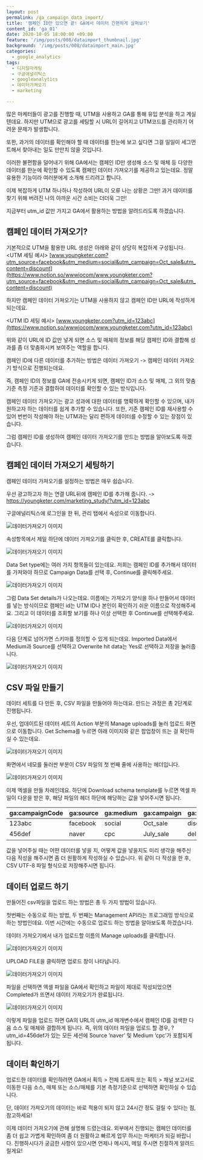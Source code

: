```yaml
---
layout: post
permalink: /ga_campaign_data_import/
title: '캠페인 ID만 있으면 끝! GA에서 데이터 간편하게 살펴보기'
content_id: 'ga_01'
date: 2020-10-05 18:00:00 +09:00
feature: '/img/posts/008/dataimport_thumbnail.jpg'
background: '/img/posts/008/dataimport_main.jpg'
categories:  
  - google_analytics
tags:
  - 디지털마케팅
  - 구글애널리틱스
  - googleanalytics
  - 데이터가져오기
  - marketing

---
```


많은 마케터들이 광고를 진행할 때, UTM을 사용하고 GA를 통해 유입 분석을 하고 계실 텐데요. 하지만 UTM으로 광고를 세팅할 시 URL이 길어지고 UTM코드를 관리하기 어려운 문제가 발생합니다.

또한, 과거의 데이터를 확인해야 할 때 데이터를 한눈에 보고 싶다면 그걸 일일이 세그먼트해서 찾아내는 일도 만만치 않을 것입니다.

이러한 불편함을 덜어내기 위해 GA에서는 캠페인 ID만 생성해 소스 및 매체 등 다양한 데이터를 한눈에 확인할 수 있도록 캠페인 데이터 가져오기를 제공하고 있는데요. 정말 유용한 기능이라 여러분에게 소개해 드리려고 합니다.

이제 복잡하게 UTM 하나하나 작성하여 URL이 오류 나는 상황은 그만! 과거 데이터를 찾기 위해 버려진 나의 아까운 시간 소비는 더더욱 그만!

지금부터 utm_id 값만 가지고 GA에서 활용하는 방법을 알려드리도록 하겠습니다.

## 캠페인 데이터 가져오기? ##

기본적으로 UTM을 활용한 URL 생성은 아래와 같이 상당히 복잡하게 구성됩니다. <UTM 세팅 예시> 
[www.youngketer.com?utm_source=facebook&utm_medium=social&utm_campaign=Oct_sale&utm_content=discount](https://www.notion.so/wwwjocom/www.youngketer.com?utm_source=facebook&utm_medium=social&utm_campaign=Oct_sale&utm_content=discount)

하지만 캠페인 데이터 가져오기는 UTM을 사용하지 않고 캠페인 ID만 URL에 작성하게 되는데요.

<UTM ID 세팅 예시>
 [www.youngketer.com?utm_id=123abc](https://www.notion.so/wwwjocom/www.youngketer.com?utm_id=123abc)

위와 같이 URL에 ID 값만 넣게 되면 소스 및 매체의 정보를 해당 캠페인 ID와 결합해 성과를 좀 더 맞춤화시켜 보여주는 역할을 합니다.

캠페인 ID에 다른 데이터를 추가하는 방법은 데이터 가져오기 -> 캠페인 데이터 가져오기 방식으로 진행되는데요.

즉, 캠페인 ID의 정보를 GA에 전송시키게 되면, 캠페인 ID가 소스 및 매체, 그 외의 맞춤 기준 측정 기준과 결합하여 데이터를 확인할 수 있는 방식입니다.

캠페인 데이터 가져오기는 광고 성과에 대한 데이터를 명확하게 확인할 수 있으며, 내가 원하고자 하는 데이터를 쉽게 추가할 수 있습니다. 또한, 기존 캠페인 ID를 재사용할 수 있어 번번이 작성해야 하는 UTM과는 달리 편하게 데이터를 수정할 수 있는 장점이 있습니다.

그럼 캠페인 ID를 생성하여 캠페인 데이터 가져오기를 만드는 방법을 알아보도록 하겠습니다.

## 캠페인 데이터 가져오기 세팅하기 ##

캠페인 데이터 가져오기를 설정하는 방법은 매우 쉽습니다.

우선 광고하고자 하는 연결 URL뒤에 캠페인 ID를 추가해 줍니다.
-> https://youngketer.com/marketing_study/?utm_id=123abc

구글애널리틱스에 로그인을 한 뒤, 관리 탭에서 속성으로 이동합니다.

![데이터가져오기 이미지](/img/posts/008/001.jpg)

속성항목에서 제일 하단에 데이터 가져오기를 클릭한 후, CREATE를 클릭합니다.

![데이터가져오기 이미지](/img/posts/008/002.jpg)

Data Set type에는 여러 가지 항목들이 있는데요. 저희는 캠페인 ID를 추가해서 데이터를 가져와야 하므로 Campaign Data를 선택 후, Continue를 클릭해주세요.

![데이터가져오기 이미지](/img/posts/008/003.jpg)

그럼 Data Set details가 나오는데요. 이름에는 가져오기 양식을 하나 만들어서 데이터를 넣는 방식이므로 캠페인 id는 UTM ID나 본인이 확인하기 쉬운 이름으로 작성해주세요. 그리고 이 데이터를 조회할 보기를 하나 이상 선택한 후 Continue를 선택해주세요.

![데이터가져오기 이미지](/img/posts/008/004.jpg)

다음 단계로 넘어가면 스키마를 정의할 수 있게 되는데요. Imported Data에서 Medium과 Source를 선택하고 Overwrite hit data는 Yes로 선택하고 저장을 눌러줍니다.

![데이터가져오기 이미지](/img/posts/008/005.jpg)

## CSV 파일 만들기 ##

데이터 세트를 다 만든 후, CSV 파일을 만들어야 하는데요. 만드는 과정은 총 2단계로 진행됩니다.

우선, 업데이트된 데이터 세트의 Action 부분의 Manage uploads를 눌러 업로드 화면으로 이동합니다. Get Schema를 누르면 아래 이미지와 같은 팝업창이 뜨는 걸 확인하실 수 있는데요. 

![데이터가져오기 이미지](/img/posts/008/006.jpg)

화면에서 네모를 둘러싼 부분이 CSV 파일의 첫 번째 줄에 사용하는 헤더입니다.

![데이터가져오기 이미지](/img/posts/008/007.jpg)

이제 엑셀을 만들 차례인데요. 하단에 Download schema template를 누르면 엑셀 파일이 다운을 받은 후, 해당 파일의 헤더 하단에 해당하는 값을 넣어주시면 됩니다. 

| ga:campaignCode | ga:source | ga:medium | ga:campaign | ga:adcontent  | A:keyword |
| --------------- | --------- | --------- | ----------- | ------------- | --------- |
| 123abc          | facebook  | social    | Oct_sale    | discount      |           |
| 456def          | naver     | cpc       | July_sale   | delivery_free | 다이어트  |

값을 넣어주실 때는 어떤 데이터를 넣을 지, 어떻게 값을 넣을지도 미리 생각을 해주신 다음 작성을 해주시면 좀 더 원활하게 작성하실 수 있습니다.
위 같이 다 작성을 한 후, CSV UTF-8 파일 형식으로 저장해주시면 됩니다.

## 데이터 업로드 하기 ##

만들어진 csv파일을 업로드 하는 방법은 총 두 가지 방법이 있습니다. 

첫번째는 수동으로 하는 방법, 두 번째는 Management API라는 프로그래밍 방식으로 하는 방법인데요. 이번 시간에는 수동으로 업로드 하는 방법을 알아보도록 하겠습니다.

데이터 가져오기에서 내가 업로드할 이름의 Manage uploads를 클릭합니다.

![데이터가져오기 이미지](/img/posts/008/008.jpg)

UPLOAD FILE을 클릭하면 업로드 창이 나타납니다.

![데이터가져오기 이미지](/img/posts/008/009.jpg)

파일을 선택하면 엑셀 파일을 GA에서 확인하고 파일이 제대로 작성되었으면 Completed가 뜨면서 데이터 가져오기가 완료됩니다.

![데이터가져오기 이미지](/img/posts/008/010.jpg)

이렇게 파일을 업로드 하면 GA의 URL의 utm_id 매개변수에서 캠페인 ID를 검색한 다음 소스 및 매체와 결합하게 됩니다. 즉, 위의 데이터 파일을 업로드 할 경우, ?utm_id=456def가 있는 모든 세션에 Source ’naver’ 및 Medium ‘cpc’가 포함되게 됩니다.

## 데이터 확인하기 ##

업로드한 데이터를 확인하려면 GA에서 획득 > 전체 트래픽 또는 획득 > 채널 보고서로 이동한 다음 소스, 매체 또는 소스/매체를 기본 측정기준으로 선택하면 확인하실 수 있습니다.

단, 데이터 가져오기의 데이터는 바로 적용이 되지 않고 24시간 정도 걸릴 수 있다는 점, 참고하세요!

이제 데이터 가져오기에 관해 설명해 드렸는데요. 외부에서 진행되는 캠페인 데이터를 좀 더 쉽고 가볍게 확인하여 좀 더 원활하고 빠르게 업무 하시는 마케터가 되길 바랍니다. 진행하시다가 궁금한 사항이 있으시면 언제나 메시지, 메일 주시면 친절하게 알려드릴게요!